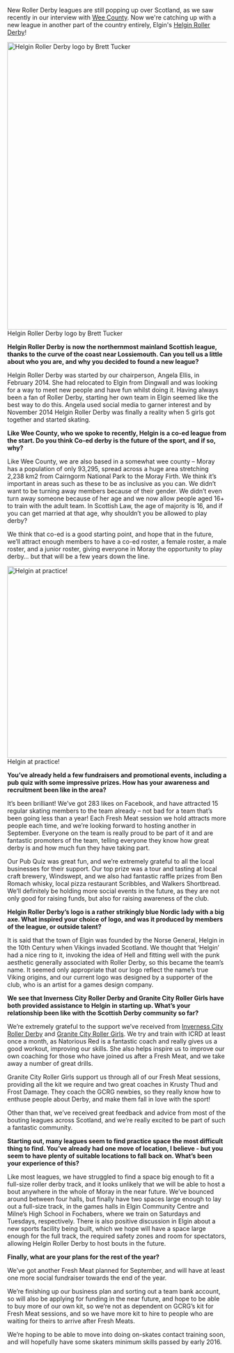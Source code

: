 <html><body><p>New Roller Derby leagues are still popping up over Scotland, as we saw recently in our interview with <a href="https://www.scottishrollerderbyblog.com/2015/06/29/a-wee-chat-with-wee-county-roller-derby/">Wee County</a>. Now we're catching up with a new league in another part of the country entirely, Elgin's <a href="https://www.facebook.com/HelginRollerDerby">Helgin Roller Derby</a>!

<a href="/2015/07/21091_1426672460962596_502025641894684557_n.jpg"><img class="size-large wp-image-4830" src="https://www.scottishrollerderbyblog.com/2015/07/21091_1426672460962596_502025641894684557_n.jpg?w=660" alt="Helgin Roller Derby logo by Brett Tucker" width="660" height="660"></a> Helgin Roller Derby logo by Brett Tucker

<strong>Helgin Roller Derby is now the northernmost mainland Scottish league, thanks to the curve of the coast near Lossiemouth. Can you tell us a little about who you are, and why you decided to found a new league?
</strong>

Helgin Roller Derby was started by our chairperson, Angela Ellis, in February 2014. She had relocated to Elgin from Dingwall and was looking for a way to meet new people and have fun whilst doing it. Having always been a fan of Roller Derby, starting her own team in Elgin seemed like the best way to do this. Angela used social media to garner interest and by November 2014 Helgin Roller Derby was finally a reality when 5 girls got together and started skating.

<strong>Like Wee County, who we spoke to recently, Helgin is a co-ed league from the start. Do you think Co-ed derby is the future of the sport, and if so, why?</strong>

Like Wee County, we are also based in a somewhat wee county – Moray has a population of only 93,295, spread across a huge area stretching 2,238 km2 from Cairngorm National Park to the Moray Firth. We think it’s important in areas such as these to be as inclusive as you can. We didn’t want to be turning away members because of their gender. We didn’t even turn away someone because of her age and we now allow people aged 16+ to train with the adult team. In Scottish Law, the age of majority is 16, and if you can get married at that age, why shouldn’t you be allowed to play derby?

We think that co-ed is a good starting point, and hope that in the future, we’ll attract enough members to have a co-ed roster, a female roster, a male roster, and a junior roster, giving everyone in Moray the opportunity to play derby… but that will be a few years down the line.

<a href="/2015/07/wpid-wp-1437680568432.jpeg"><img class="size-large wp-image-4828" src="https://www.scottishrollerderbyblog.com/2015/07/wpid-wp-1437680568432.jpeg?w=660" alt="Helgin at practice!" width="660" height="440"></a> Helgin at practice!

<strong>You’ve already held a few fundraisers and promotional events, including a pub quiz with some impressive prizes. How has your awareness and recruitment been like in the area?
</strong>

It’s been brilliant! We’ve got 283 likes on Facebook, and have attracted 15 regular skating members to the team already – not bad for a team that’s been going less than a year! Each Fresh Meat session we hold attracts more people each time, and we’re looking forward to hosting another in September. Everyone on the team is really proud to be part of it and are fantastic promoters of the team, telling everyone they know how great derby is and how much fun they have taking part.

Our Pub Quiz was great fun, and we’re extremely grateful to all the local businesses for their support. Our top prize was a tour and tasting at local craft brewery, Windswept, and we also had fantastic raffle prizes from Ben Romach whisky, local pizza restaurant Scribbles, and Walkers Shortbread. We’ll definitely be holding more social events in the future, as they are not only good for raising funds, but also for raising awareness of the club.

<strong>Helgin Roller Derby’s logo is a rather strikingly blue Nordic lady with a big axe. What inspired your choice of logo, and was it produced by members of the league, or outside talent?
</strong>

It is said that the town of Elgin was founded by the Norse General, Helgin in the 10th Century when Vikings invaded Scotland. We thought that ‘Helgin’ had a nice ring to it, invoking the idea of Hell and fitting well with the punk aesthetic generally associated with Roller Derby, so this became the team’s name. It seemed only appropriate that our logo reflect the name’s true Viking origins, and our current logo was designed by a supporter of the club, who is an artist for a games design company.

<strong>We see that Inverness City Roller Derby and Granite City Roller Girls have both provided assistance to Helgin in starting up. What’s your relationship been like with the Scottish Derby community so far?
</strong>

We’re extremely grateful to the support we’ve received from <a href="http://www.invernessrollerderby.com/">Inverness City Roller Derby</a> and <a href="http://granitecityrollergirls.org.uk/">Granite City Roller Girls</a>. We try and train with ICRD at least once a month, as Natorious Red is a fantastic coach and really gives us a good workout, improving our skills. She also helps inspire us to improve our own coaching for those who have joined us after a Fresh Meat, and we take away a number of great drills.

Granite City Roller Girls support us through all of our Fresh Meat sessions, providing all the kit we require and two great coaches in Krusty Thud and Frost Damage. They coach the GCRG newbies, so they really know how to enthuse people about Derby, and make them fall in love with the sport!

Other than that, we’ve received great feedback and advice from most of the bouting leagues across Scotland, and we’re really excited to be part of such a fantastic community.

<strong>
</strong>
<strong>Starting out, many leagues seem to find practice space the most difficult thing to find. You’ve already had one move of location, I believe - but you seem to have plenty of suitable locations to fall back on. What’s been your experience of this?
</strong>

Like most leagues, we have struggled to find a space big enough to fit a full-size roller derby track, and it looks unlikely that we will be able to host a bout anywhere in the whole of Moray in the near future. We’ve bounced around between four halls, but finally have two spaces large enough to lay out a full-size track, in the games halls in Elgin Community Centre and Milne’s High School in Fochabers, where we train on Saturdays and Tuesdays, respectively. There is also positive discussion in Elgin about a new sports facility being built, which we hope will have a space large enough for the full track, the required safety zones and room for spectators, allowing Helgin Roller Derby to host bouts in the future.

<strong>Finally, what are your plans for the rest of the year?
</strong>

We’ve got another Fresh Meat planned for September, and will have at least one more social fundraiser towards the end of the year.

We’re finishing up our business plan and sorting out a team bank account, so will also be applying for funding in the near future, and hope to be able to buy more of our own kit, so we’re not as dependent on GCRG’s kit for Fresh Meat sessions, and so we have more kit to hire to people who are waiting for theirs to arrive after Fresh Meats.

We’re hoping to be able to move into doing on-skates contact training soon, and will hopefully have some skaters minimum skills passed by early 2016.</p></body></html>
